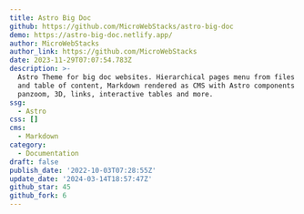 ```yaml
---
title: Astro Big Doc
github: https://github.com/MicroWebStacks/astro-big-doc
demo: https://astro-big-doc.netlify.app/
author: MicroWebStacks
author_link: https://github.com/MicroWebStacks
date: 2023-11-29T07:07:54.783Z
description: >-
  Astro Theme for big doc websites. Hierarchical pages menu from files structure
  and table of content, Markdown rendered as CMS with Astro components for
  panzoom, 3D, links, interactive tables and more.
ssg:
  - Astro
css: []
cms:
  - Markdown
category:
  - Documentation
draft: false
publish_date: '2022-10-03T07:28:55Z'
update_date: '2024-03-14T18:57:47Z'
github_star: 45
github_fork: 6
---
```


